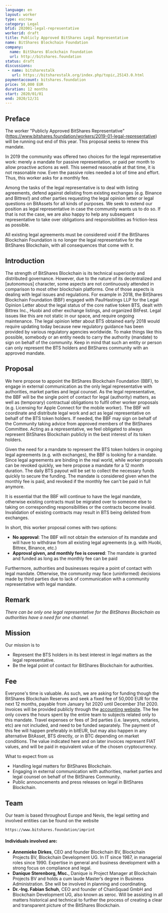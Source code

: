 ```yaml
---
language: en
layout: worker
type: escrow
category: Legal
bfid: 202001-legal-representative
workerid: draft
title: Publicly Approved BitShares Legal Representative
name: BitShares Blockchain Foundation
company:
  name: BitShares Blockchain Foundation
  url: http://bitshares.foundation
status: draft
discussions:
 - name: bitsharestalk
   url: https://bitsharestalk.org/index.php/topic,25143.0.html
paymentaccount: bitshares.foundation
price: 50,000 EUR
duration: 12 months
start: 2020/01/01
end: 2020/12/31
---
```


## Preface

The worker "Publicly Approved BitShares Representative" (https://www.bitshares.foundation/workers/2019-01-legal-representative) will be running out
end of this year. This proposal seeks to renew this mandate.

In 2019 the community was offered two choices for the legal representative work: merely a mandate for passive representation, or paid per month to allow proactive actions as well.
This seemed reasonable at that time, it is not reasonable now. Even the passive roles needed a lot of time and effort. Thus, this worker asks for a monthly fee.

Among the tasks of the legal representative is to deal with listing agreements, defend against delisting from existing exchanges (e.g. Binance and Bittrex!)
and other parties requesting the legal opinion letter or legal questions on BitAssets for all kinds of purposes.
We seek to extend our position as legal representative in case the community wants us to do so. If that is not the case, we are also happy to help any
subsequent representative to take over obligations and responsibilities as friction-less as possible.

All existing legal agreements must be considered void if the BitShares Blockchain Foundation is no longer the legal representative for the BitShares Blockchain, with all consequences that come with it.

## Introduction

The strength of BitShares Blockchain is its technical superiority and distributed governance. However, due to the nature of its decentralized and [autonomous] character, some aspects are not continuously attended in comparison to most other blockchain platforms. One of those aspects is dealing with legal issues and regulations. For example in 2018, the BitShares Blockchain Foundation (BBF) engaged with PaulHastings LLP for the Legal Opinion Letter about the legal status of the core native token BTS, dealt with Bittrex Inc., Huobi and other exchange listings, and organized BitFest. Legal issues like this are not static in our space, and require ongoing maintenance. The legal opinion letter about BTS obtained early 2018 would require updating today because new regulatory guidance has been provided by various regulatory agencies worldwide. To make things like this possible, somebody or an entity needs to carry the authority (mandate) to sign on behalf of the community. Keep in mind that such an entity or person can only represent the BTS holders and BitShares community with an approved mandate.

## Proposal

We here propose to appoint the BitShares Blockchain Foundation (BBF), to engage in external communication as the only legal representative with authorities,
market parties and legal counsel. As the legal representative, the BBF will be the single point of contact for legal (authority) matters, as well as (temporary)
contractual obligations to fulfil other worker proposals (e.g. Licensing for Apple Connect for the mobile worker). The BBF will coordinate and distribute legal work
and act as legal representative on behalf of the BTS token holders. If needed, the BBF may sign on behalf of the Community taking advice from approved members of the
BitShares Committee. Acting as a representative, we feel obligated to always represent BitShares Blockchain publicly in the best interest of its token holders.

Given the need for a mandate to represent the BTS token holders in ongoing legal agreements (e.g. with exchanges), the BBF is looking for a mandate.
Since legal agreements are binding in the real world, while worker proposals can be revoked quickly, we here propose a mandate for a 12 month duration.
The daily BTS payout will be set to collect the necessary funds quickly to secure the funding. The mandate is considered given when the monthly fee is paid,
and revoked if the monthly fee can't be paid in full anymore.

It is essential that the BBF will continue to have the legal mandate, otherwise existing contracts must be migrated over to someone else to taking on corresponding
responsibilities or the contracts become invalid. Invalidation of existing contracts may result in BTS being delisted from exchanges.

In short, this worker proposal comes with two options:

- **No approval**: The BBF will not obtain the extension of its mandate and will have to withdraw from all existing legal agreements (e.g. with Huobi, Bittrex, Binance, etc.)
- **Approval given, and monthly fee is covered**: The mandate is granted and funded as long as the monthly fee can be paid

Furthermore, authorities and businesses require a point of contact with legal mandate. Otherwise, the community may face (uninformed) decisions made by third parties
due to lack of communication with a community representative with legal mandate.

## Remark

*There can be only one legal representative for the BitShares Blockchain as authorities have a need for one channel.*

## Mission

Our mission is to

-   Represent the BTS holders in its best interest in legal matters as the legal representative.
-   Be the legal point of contact for BitShares Blockchain for authorities.

## Fee

Everyone's time is valuable. As such, we are asking for funding though the BitShares Blockchain Reserves and seek a fixed fee of 50,000 EUR for the next 12 months,
payable from January 1st 2020 until December 31st 2020. Invoices will be provided publicly through the [accounting website](https://workers.bitshares.foundation/).
The fee only covers the hours spent by the entire team to subjects related only to this mandate. Travel expenses or fees of 3rd parties (i.e. lawyers, notaries, etc)
are not included, and need to be funded separately. The payment of this fee will happen preferably in bitEUR, but may also happen in any alternative BitAsset,
BTS directly, or in BTC depending on market conditions. The value indicated here and on later invoices represent FIAT values, and will be paid in equivalent value
of the chosen cryptocurrency.

What to expect from us

-   Handling legal matters for BitShares Blockchain.
-   Engaging in external communication with authorities, market parties and legal counsel on behalf of the BitShares Community.
-   Public announcements and press releases on legal in BitShares Blockchain.

## Team

Our team is based throughout Europe and Nevis, the legal setting and involved entities can be found on the website

    https://www.bitshares.foundation/imprint

#### Individuals involved are:

- **Annemieke Dirkes**, CEO and founder Blockchain BV, Blockchain Projects BV, Blockchain Development UG. In IT since 1987, in managerial roles since 1990. Expertise in general and business development with a strong focus on compliance and legal.
- **Danique Sterenborg, Msc.**, Danique is Project Manager at Blockchain Projects BV and holds a cum laude Master’s degree in Business Administration. She will be involved in planning and coordinating.
- **Dr.-Ing. Fabian Schuh**, CEO and founder of ChainSquad GmbH and Blockchain Development UG, also known as xeroc. Will be assisting in all matters historical and technical to further the process of creating a clear and transparent picture of the BitShares Blockchain.
